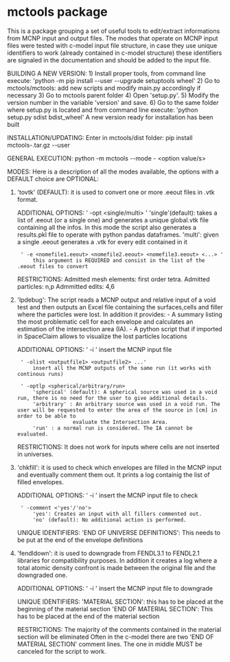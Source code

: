 # mctools package

This is a package grouping a set of useful tools to edit/extract informations from MCNP input and output files.
The modes that operate on MCNP input files were tested with c-model input file structure, in case they use unique 
identifiers to work (already contained in c-model structure) these identifiers are signaled in the documentation and
should be added to the input file.

BUILDING A NEW VERSION:
	1) Install proper tools, from command line execute:
		'python -m pip install --user --upgrade setuptools wheel'
	2) Go to mctools/mctools: add new scripts and modify main.py accordingly if necessary 
	3) Go to mctools parent folder
	4) Open 'setup.py'.
	5) Modify the version number in the variable 'version' and save.
	6) Go to the same folder where setup.py is located and from command line execute:
		'python setup.py sdist bdist_wheel'
	A new version ready for installation has been built
	
INSTALLATION/UPDATING:
	Enter in mctools/dist folder:
	pip install mctools-<version>.tar.gz --user
	
GENERAL EXECUTION:
python -m mctools --mode <mode name> -<options> <option value/s>

MODES:
Here is a description of all the modes available, the options with a DEFAULT choice are OPTIONAL:

1) 'tovtk' (DEFAULT): it is used to convert one or more .eeout files in .vtk format.
	
	ADDITIONAL OPTIONS:
		' -opt <single/multi> '
			'single'(default): takes a list of .eeout (or a single one) and generates a unique global.vtk file containing all the infos.
							   In this mode the script also generates a results.pkl file to operate with python pandas dataframes.
			'multi': given a single .eeout generates a .vtk for every edit contained in it
		
		' -e <nomefile1.eeout> <nomefile2.eeout> <nomefile3.eeout> <...> '
			this argument is REQUIRED and consist in the list of the .eeout files to convert
	
	RESTRICTIONS:
		Admitted mesh elements: first order tetra.
		Admitted particles: n,p
		Admmitted edits: 4,6


2) 'lpdebug': The script reads a MCNP output and relative input of a void test and then outputs an Excel file containing the surfaces,cells 
              and filler where the particles were lost. In addition it provides:
			  - A summary listing the most problematic cell for each envelope and calculates an estimation of the intersection area (IA).
			  - A python script that if imported in SpaceClaim allows to visualize the lost particles locations 
	
	ADDITIONAL OPTIONS:
		' -i <inputfile> '
			insert the MCNP input file
		
		' -olist <outputfile1> <outputfile2> ...'
			insert all the MCNP outputs of the same run (it works with continous runs)
		
		' -optlp <spherical/arbitrary/run>
			'spherical' (default): A spherical source was used in a void run, there is no need for the user to give additional details.
			'arbitrary' : An arbitrary source was used in a void run. The user will be requested to enter the area of the source in [cm] in order to be able to 
				         evaluate the Intersection Area.
			'run' : a normal run is considered. The IA cannot be evaluated.
				   
	RESTRICTIONS:
		It does not work for inputs where cells are not inserted in universes.
		

3) 'chkfill': it is used to check which envelopes are filled in the MCNP input and eventually comment them out. It prints a log containig
    the list of filled envelopes.

	ADDITIONAL OPTIONS:
		' -i <inputfile> '
			insert the MCNP input file to check
		
		' -comment <'yes'/'no'> 
			'yes': Creates an input with all fillers commented out.
			'no' (default): No additional action is performed.
	
	UNIQUE IDENTIFIERS:
		'END OF UNIVERSE DEFINITIONS': This needs to be put at the end of the envelope definitions


4) 'fendldown': it is used to downgrade from FENDL3.1 to FENDL2.1 libraries for compatibility purposes. In addition it creates a log where a total
			    atomic density confront is made between the original file and the downgraded one.

	ADDITIONAL OPTIONS:
		' -i <inputfile> '
			insert the MCNP input file to downgrade
	
	UNIQUE IDENTIFIERS:
		'MATERIAL SECTION': this has to be placed at the beginning of the material section
		'END OF MATERIAL SECTION': This has to be placed at the end of the material section
	
	RESTRICTIONS:
		The majority of the comments contained in the material section will be eliminated
		Often in the c-model there are two 'END OF MATERIAL SECTION' comment lines. The one in middle MUST be canceled for the script to work.
			